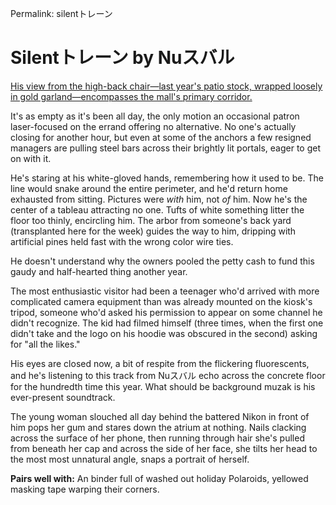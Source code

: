 Permalink: silentトレーン

# Silentトレーン by Nuスバル

[His view from the high-back chair—last year's patio stock, wrapped loosely in gold garland—encompasses the mall's primary corridor.](https://mthu.bandcamp.com/track/silent)

It's as empty as it's been all day, the only motion an occasional patron laser-focused on the errand offering no alternative. No one's actually closing for another hour, but even at some of the anchors a few resigned managers are pulling steel bars across their brightly lit portals, eager to get on with it.

He's staring at his white-gloved hands, remembering how it used to be. The line would snake around the entire perimeter, and he'd return home exhausted from sitting. Pictures were *with* him, not *of* him. Now he's the center of a tableau attracting no one. Tufts of white something litter the floor too thinly, encircling him. The arbor from someone's back yard (transplanted here for the week) guides the way to him, dripping with artificial pines held fast with the wrong color wire ties.

He doesn't understand why the owners pooled the petty cash to fund this gaudy and half-hearted thing another year.

The most enthusiastic visitor had been a teenager who'd arrived with more complicated camera equipment than was already mounted on the kiosk's tripod, someone who'd asked his permission to appear on some channel he didn't recognize. The kid had filmed himself (three times, when the first one didn't take and the logo on his hoodie was obscured in the second) asking for "all the likes."

His eyes are closed now, a bit of respite from the flickering fluorescents, and he's listening to this track from  Nuスバル echo across the concrete floor for the hundredth time this year. What should be background muzak is his ever-present soundtrack.

The young woman slouched all day behind the battered Nikon in front of him pops her gum and stares down the atrium at nothing. Nails clacking across the surface of her phone, then running through hair she's pulled from beneath her cap and across the side of her face, she tilts her head to the most most unnatural angle, snaps a portrait of herself.

**Pairs well with:** An binder full of washed out holiday Polaroids, yellowed masking tape warping their corners.

